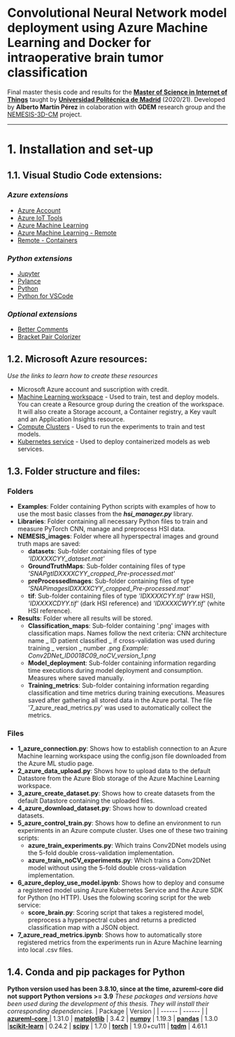 # Convolutional Neural Network model deployment using Azure Machine Learning and Docker for intraoperative brain tumor classification
Final master thesis code and results for the [**Master of Science in Internet of Things**](http://masteriot.etsist.upm.es/) taught by [**Universidad Politécnica de Madrid**](https://www.upm.es/) (2020/21).
Developed by **Alberto Martín Pérez** in colaboration with **GDEM** research group and the [NEMESIS-3D-CM](http://nemesis3d.citsem.upm.es/) project.

---
# 1. Installation and set-up
## 1.1. Visual Studio Code extensions:
### _Azure extensions_
- [Azure Account](https://marketplace.visualstudio.com/items?itemName=ms-vscode.azure-account)
- [Azure IoT Tools](https://marketplace.visualstudio.com/items?itemName=vsciot-vscode.azure-iot-tools)
- [Azure Machine Learning](https://marketplace.visualstudio.com/items?itemName=ms-toolsai.vscode-ai)
- [Azure Machine Learning - Remote](https://marketplace.visualstudio.com/items?itemName=ms-toolsai.vscode-ai-remote)
- [Remote - Containers](https://marketplace.visualstudio.com/items?itemName=ms-vscode-remote.remote-containers)
### _Python extensions_
- [Jupyter](https://marketplace.visualstudio.com/items?itemName=ms-toolsai.jupyter)
- [Pylance](https://marketplace.visualstudio.com/items?itemName=ms-python.vscode-pylance)
- [Python](https://marketplace.visualstudio.com/items?itemName=ms-python.python)
- [Python for VSCode](https://marketplace.visualstudio.com/items?itemName=tht13.python)
### _Optional extensions_
- [Better Comments](https://marketplace.visualstudio.com/items?itemName=aaron-bond.better-comments)
- [Bracket Pair Colorizer](https://marketplace.visualstudio.com/items?itemName=CoenraadS.bracket-pair-colorizer)

## 1.2. Microsoft Azure resources:
_Use the links to learn how to create these resources_
- Microsoft Azure account and suscription with credit.
- [Machine Learning workspace](https://docs.microsoft.com/en-us/azure/machine-learning/quickstart-create-resources#create-the-workspace) - Used to train, test and deploy models.
You can create a Resource group during the creation of the workspace. It will also create a
Storage account, a Container registry, a Key vault and an Application Insights resource.
- [Compute Clusters](https://docs.microsoft.com/en-us/azure/machine-learning/quickstart-create-resources#cluster) - Used to run the experiments to train and test models.
- [Kubernetes service](https://docs.microsoft.com/en-us/azure/aks/kubernetes-walkthrough-portal#create-an-aks-cluster) - Used to deploy containerized models as web services.

## 1.3. Folder structure and files:
### Folders
- **Examples**: Folder containing Python scripts with examples of how to use the
most basic classes from the **_hsi_manager.py_** library.
- **Libraries**: Folder containing all necessary Python files to train and measure PyTorch CNN,
manage and preprocess HSI data.
- **NEMESIS_images**: Folder where all hyperspectral images and ground truth maps are saved:
    - **datasets**: Sub-folder containing files of type _'IDXXXXCYY_dataset.mat'_
    - **GroundTruthMaps**: Sub-folder containing files of type _'SNAPgtIDXXXXCYY_cropped_Pre-processed.mat'_
    - **preProcessedImages**: Sub-folder containing files of type _'SNAPimagesIDXXXXCYY_cropped_Pre-processed.mat'_
    - **tif**: Sub-folder containing files of type _'IDXXXXCYY.tif'_ (raw HSI), _'IDXXXXCDYY.tif'_ (dark HSI reference) and _'IDXXXXCWYY.tif'_ (white HSI reference).
- **Results**: Folder where all results will be stored.
    - **Classification_maps**: Sub-folder containing '.png' images with classification maps. Names follow the next criteria:
    CNN architecture name _ ID patient classified _ if cross-validation was used during training _ version _ number .png 
    _Example: Conv2DNet_ID0018C09_noCV_version_1.png_
    - **Model_deployment**: Sub-folder containing information regarding time executions during model deployment and consumption.
    Measures where saved manually.
    - **Training_metrics**: Sub-folder containing information regarding classification and time metrics during training executions.
    Measures saved after gathering all stored data in the Azure portal. The file '7_azure_read_metrics.py' was used to automatically collect the metrics.

### Files
- **1_azure_connection.py**: Shows how to establish connection to an Azure Machine learning workspace using the config.json file downloaded from the Azure ML studio page.
- **2_azure_data_upload.py**: Shows how to upload data to the default Datastore from the Azure Blob storage of the Azure Machine Learning workspace.
- **3_azure_create_dataset.py**: Shows how to create datasets from the default Datastore containing the uploaded files.
- **4_azure_download_dataset.py**: Shows how to download created datasets.
- **5_azure_control_train.py**: Shows how to define an environment to run experiments in an Azure compute cluster. Uses one of these two training scripts:
    - **azure_train_experiments.py**: Which trains Conv2DNet models using the 5-fold double cross-validation implementation.
    - **azure_train_noCV_experiments.py**: Which trains a Conv2DNet model without using the 5-fold double cross-validation implementation.
- **6_azure_deploy_use_model.ipynb**: Shows how to deploy and consume a registered model using Azure Kubernetes Service and the Azure SDK for Python (no HTTP).
Uses the folowing scoring script for the web service:
    - **score_brain.py**: Scoring script that takes a registered model, preprocess a hyperspectral cubes and returns a predicted classification map with a JSON object.
- **7_azure_read_metrics.ipynb**: Shows how to automatically store registered metrics from the experiments run in Azure Machine learning into local .csv files.


## 1.4. Conda and pip packages for Python
**Python version used has been 3.8.10, since at the time, azureml-core did not support Python versions >= 3.9**
_These packages and versions have been used during the development of this thesis. They will install their corresponding dependencies._
| Package | Version |
| ------ | ------ |
| [**azureml-core**  ](https://pypi.org/project/azureml-core/1.31.0/)          |      1.31.0
| [**matplotlib**](https://pypi.org/project/matplotlib/3.4.2/)            |        3.4.2
| [**numpy**](https://pypi.org/project/numpy/1.19.3/)              |        1.19.3
| [**pandas**](https://pypi.org/project/pandas/1.3.0/)              |        1.3.0
|[**scikit-learn**](https://pypi.org/project/scikit-learn/0.24.2/)          |        0.24.2
| [**scipy**](https://pypi.org/project/scipy/1.7.0/)                |        1.7.0
| [**torch**](https://pypi.org/project/torch/1.9.0/)                |        1.9.0+cu111
| [**tqdm**](https://pypi.org/project/tqdm/4.61.1/)                  |        4.61.1
